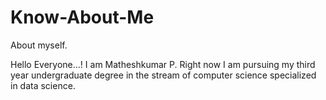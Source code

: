 # Know-About-Me
About myself.

Hello Everyone...!
I am Matheshkumar P. 
Right now I am pursuing my third year undergraduate degree in the stream of computer science specialized in data science.
